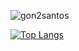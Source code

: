 ![gon2santos](https://github.com/gon2santos/gon2santos/blob/main/assets/header_vid_1225x525_dithering_20fps.gif)

[![Top Langs](https://github-readme-stats.vercel.app/api/top-langs/?username=gon2santos&layout=compact)](https://github.com/anuraghazra/github-readme-stats)
